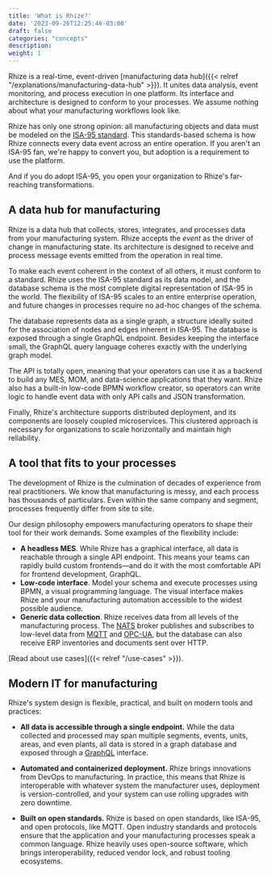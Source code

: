 ```yaml
---
title: 'What is Rhize?'
date: '2023-09-26T12:25:46-03:00'
draft: false
categories: "concepts"
description:
weight: 1
---
```


Rhize is a real-time, event-driven [manufacturing data hub]({{< relref "/explanations/manufacturing-data-hub" >}}).
It unites data analysis, event monitoring, and process execution in one platform.
Its interface and architecture is designed to conform to your processes.
We assume nothing about what your manufacturing workflows look like.

Rhize has only one strong opinion: all manufacturing objects and data must be modeled on the [ISA-95 standard](https://www.isa.org/standards-and-publications/isa-standards/isa-standards-committees/isa95).
This standards-based schema is how Rhize connects every data event across an entire operation.
If you aren't an ISA-95 fan, we're happy to convert you, but adoption is a requirement to use the platform.

And if you do adopt ISA-95, you open your organization to Rhize's far-reaching transformations.

## A data hub for manufacturing

Rhize is a data hub that collects, stores, integrates, and processes data from your manufacturing system.
Rhize accepts the _event_ as the driver of change in manufacturing state.
Its architecture is designed to receive and process message events emitted from the operation in real time.

To make each event coherent in the context of all others, it must conform to a standard.
Rhize uses the ISA-95 standard as its data model, and the database schema is the most complete digital representation of ISA-95 in the world.
The flexibility of ISA-95 scales to an entire enterprise operation, and future changes in processes require no ad-hoc changes of the schema.

The database represents data as a single graph, a structure ideally suited for the association of nodes and edges inherent in ISA-95.
The database is exposed through a single GraphQL endpoint.
Besides keeping the interface small, the GraphQL query language coheres exactly with the underlying graph model.

The API is totally open, meaning that your operators can use it as a backend to build any MES, MOM, and data-science applications that they want.
Rhize also has a built-in low-code BPMN workflow creator, so operators can write logic to handle event data with only API calls and JSON transformation.

Finally, Rhize's architecture supports distributed deployment, and its components are loosely coupled microservices.
This clustered approach is necessary for organizations to scale horizontally and maintain high reliability.

## A tool that fits to your processes

The development of Rhize is the culmination of decades of experience from real practitioners.
We know that manufacturing is messy, and each process has thousands of particulars.
Even within the same company and segment, processes frequently differ from site to site.

Our design philosophy empowers manufacturing operators to shape their tool for their work demands.
Some examples of the flexibility include:

- **A headless MES**. While Rhize has a graphical interface, all data is reachable through a single API endpoint. This means your teams can rapidly build custom frontends―and do it with the most comfortable API for frontend development, GraphQL.
- **Low-code interface**. Model your schema and execute processes using BPMN, a visual programming language. The visual interface makes Rhize and your manufacturing automation accessible to the widest possible audience.
- **Generic data collection**. Rhize receives data from all levels of the manufacturing process. The [NATS](https://nats.io) broker publishes and subscribes to low-level data from [MQTT](https://mqtt.org/) and [OPC-UA](https://opcfoundation.org/about/opc-technologies/opc-ua/), but the database can also receive ERP inventories and documents sent over HTTP.

[Read about use cases]({{< relref "/use-cases" >}}).

## Modern IT for manufacturing

Rhize's system design is flexible, practical, and built on modern tools and practices:

- **All data is accessible through a single endpoint.**
While the data collected and processed may span multiple segments, events, units, areas, and even plants, all data is stored in a graph database and exposed through a [GraphQL](https://graphql.org) interface.

- **Automated and containerized deployment.**
Rhize brings innovations from DevOps to manufacturing.
In practice, this means that Rhize is interoperable with whatever system the manufacturer uses,
deployment is version-controlled, and your system can use rolling upgrades with zero downtime.

- **Built on open standards.**
Rhize is based on open standards, like ISA-95, and open protocols, like MQTT.
Open industry standards and protocols ensure that the application and your manufacturing processes speak a common language.
Rhize heavily uses open-source software, which brings interoperability, reduced vendor lock, and robust tooling ecosystems.
